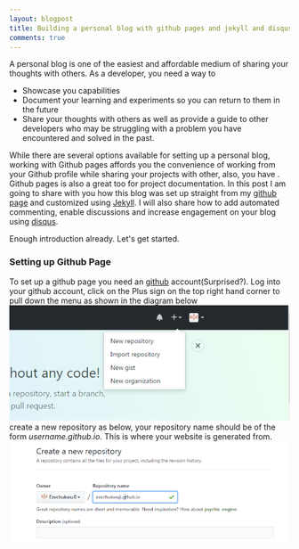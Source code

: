 ```yaml
---
layout: blogpost
title: Building a personal blog with github pages and jekyll and disqus
comments: true
---
```


A personal blog is one of the easiest and affordable medium of sharing your thoughts with others. As a developer, you need a way to
- Showcase you capabilities
- Document your learning and experiments so you can return to them in the future
- Share your thoughts with others as well as provide a guide to other developers who may be struggling with a problem you have encountered and solved in the past.

While there are several options available for setting up a personal blog, working with Github pages affords you the convenience of working from your Github profile while sharing your projects with other, also, you have . Github pages is also a great too for project documentation. 
In this post I am going to share with you how this blog was set up straight from my [github page](https://github.com/EzechukwuJI/ezechukwuji.github.io) and customized using [Jekyll](https://jekyllrb.com/). I will also share how to add automated commenting, enable discussions and increase engagement on your blog using [disqus](https://disqus.com/). 

Enough introduction already. Let's get started.
### Setting up Github Page
To set up a github page you need an [github](https://github.com/) account(Surprised?).
Log into your github account, click on the Plus sign on the top right hand corner to pull down the menu as shown in the diagram below
![create new repository](/assets/static/post_images/create_new_repo.PNG)
create a new repository as below, your repository name should be of the form *username.github.io*. This is where your website is generated from. 
![create site repository](/assets/static/post_images/create_page_repo.PNG)





